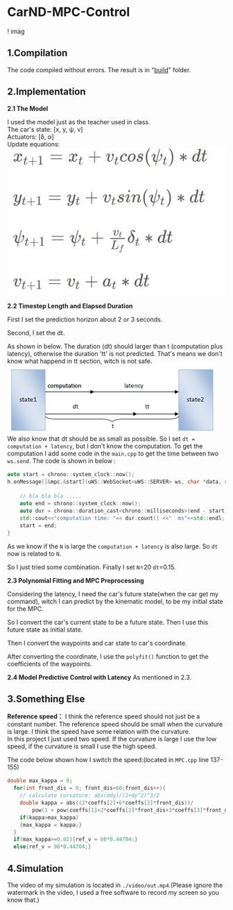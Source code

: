 # CarND-MPC-Control

! imag

## **1.Compilation**
The code compiled without errors. The result is in "[build](./build)" folder.
## **2.Implementation**
**2.1 The Model**

I used the model just as the teacher used in class.   
The car's state: [x, y, ψ, v]   
Actuators: [δ, α]   
Update equations:   
![](imgs/func.jpg)

**2.2 Timestep Length and Elapsed Duration**

First I set the prediction horizon about 2 or 3 seconds.

Second, I set the dt.

As shown in below. The duration (dt) should larger than t (computation plus latency), otherwise the duration 'tt' is not predicted. That's means we don't know what happend in tt section, witch is not safe.
![](imgs/dur.PNG)   
We also know that dt should be as small as possible.
So I set `dt = computation + latency`, but I don't know the computation. To get the computation I add some code in the `main.cpp` to get the time between two `ws.send`. The code is shown in below :
``` c++
auto start = chrono::system_clock::now();
h.onMessage([&mpc,&start](uWS::WebSocket<uWS::SERVER> ws, char *data, size_t length,uWS::OpCode opCode) {

    // bla bla bla .....
    auto end = chrono::system_clock::now();
    auto dur = chrono::duration_cast<chrono::milliseconds>(end - start);
    std::cout<<"computation time: "<< dur.count() <<"  ms"<<std::endl;
    start = end;
}
```
As we know if the `N` is large the `computation + latency` is also large. So `dt` now is related to `N`.

So I just tried some combination.
Finally I set `N`=20 `dt`=0.15.


**2.3 Polynomial Fitting and MPC Preprocessing**

Considering the latency, I need the car's future state(when the car get my command), witch I can predict by the kinematic model, to be my initial state for the MPC.

So I convert the car's current state to be a future state. Then I use this future state as initial state.

Then I convert the waypoints and car state to car's coordinate.

After converting the coordinate, I use the `polyfit()` function to get the coefficients of the waypoints.



**2.4 Model Predictive Control with Latency**
As mentioned in 2.3.

## **3.Something Else**
**Reference speed：**
I think the reference speed should not just be a constant number. The reference speed should be small when the curvature is large. I think the speed have some relation with the curvature.    
In this project I just used two speed. If the curvature is large I use the low speed, if the curvature is small I use the high speed.   

The code below shown how I switch the speed:(located in `MPC.cpp` line 137-155)
```c++
double max_kappa = 0;
  for(int front_dis = 0; front_dis<60;front_dis++){
    // calculate curvature: abs(ddy)/(1+dy^2)^3/2
    double kappa = abs((2*coeffs[2]+6*coeffs[3]*front_dis))/
        pow(1 + pow(coeffs[1]+2*coeffs[2]*front_dis+3*coeffs[3]*front_dis*front_dis, 2), 3.0/2);
    if(kappa>max_kappa)
    {max_kappa = kappa;}
  }
  if(max_kappa>=0.02){ref_v = 60*0.44704;}
  else{ref_v = 90*0.44704;}
```



## **4.Simulation**
The video of my simulation is located in `./video/out.mp4`.(Please ignore the watermark in the video, I used a free software to record my screen so you know that.)
